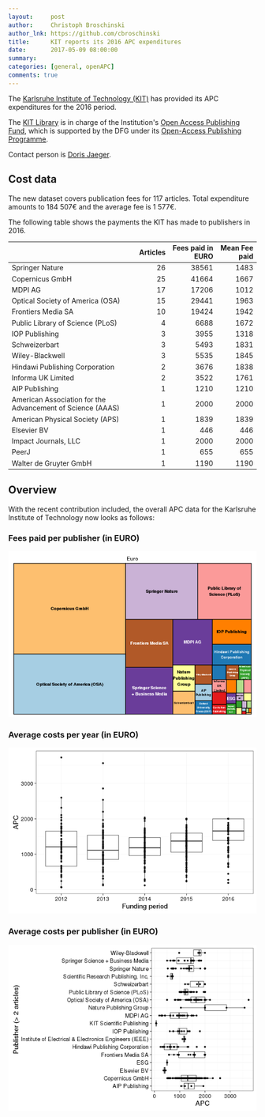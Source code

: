 ```yaml
---
layout:     post
author:     Christoph Broschinski
author_lnk: https://github.com/cbroschinski
title:      KIT reports its 2016 APC expenditures
date:       2017-05-09 08:00:00
summary:    
categories: [general, openAPC]
comments: true
---
```





The [Karlsruhe Institute of Technology (KIT)](http://www.kit.edu/english/) has provided its APC expenditures for the 2016 period.

The [KIT Library](http://www.bibliothek.kit.edu/cms/english/) is in charge of the Institution's [Open Access Publishing Fund](http://www.bibliothek.kit.edu/cms/english/kit-publication-fund.php), which is supported by the DFG under its [Open-Access Publishing Programme](http://www.dfg.de/en/research_funding/programmes/infrastructure/lis/funding_opportunities/open_access/).

Contact person is [Doris Jaeger](https://www.bibliothek.kit.edu/cms/mitarbeiter_1399.php).

## Cost data



The new dataset covers publication fees for 117 articles. Total expenditure amounts to 184 507€ and the average fee is 1 577€.

The following table shows the payments the KIT has made to publishers in 2016.


|                                                           | Articles| Fees paid in EURO| Mean Fee paid|
|:----------------------------------------------------------|--------:|-----------------:|-------------:|
|Springer Nature                                            |       26|             38561|          1483|
|Copernicus GmbH                                            |       25|             41664|          1667|
|MDPI AG                                                    |       17|             17206|          1012|
|Optical Society of America (OSA)                           |       15|             29441|          1963|
|Frontiers Media SA                                         |       10|             19424|          1942|
|Public Library of Science (PLoS)                           |        4|              6688|          1672|
|IOP Publishing                                             |        3|              3955|          1318|
|Schweizerbart                                              |        3|              5493|          1831|
|Wiley-Blackwell                                            |        3|              5535|          1845|
|Hindawi Publishing Corporation                             |        2|              3676|          1838|
|Informa UK Limited                                         |        2|              3522|          1761|
|AIP Publishing                                             |        1|              1210|          1210|
|American Association for the Advancement of Science (AAAS) |        1|              2000|          2000|
|American Physical Society (APS)                            |        1|              1839|          1839|
|Elsevier BV                                                |        1|               446|           446|
|Impact Journals, LLC                                       |        1|              2000|          2000|
|PeerJ                                                      |        1|               655|           655|
|Walter de Gruyter GmbH                                     |        1|              1190|          1190|

## Overview

With the recent contribution included, the overall APC data for the Karlsruhe Institute of Technology now looks as follows:

### Fees paid per publisher (in EURO)

![plot of chunk tree_kit_2017_05_09_full](/figure/tree_kit_2017_05_09_full-1.png)

###  Average costs per year (in EURO)

![plot of chunk box_kit_2017_05_09_year_full](/figure/box_kit_2017_05_09_year_full-1.png)

###  Average costs per publisher (in EURO)

![plot of chunk box_kit_2017_05_09_publisher_full](/figure/box_kit_2017_05_09_publisher_full-1.png)
